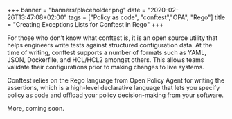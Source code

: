 +++
banner = "banners/placeholder.png"
date = "2020-02-26T13:47:08+02:00"
tags = ["Policy as code", "conftest","OPA", "Rego"]
title = "Creating Exceptions Lists for Conftest in Rego"
+++


For those who don’t know what conftest is, it is an open source utility that helps engineers write tests against structured configuration data. At the time of writing, conftest supports a number of formats such as YAML, JSON, Dockerfile, and HCL/HCL2 amongst others. This allows teams validate their configurations prior to making changes to live systems.

Conftest relies on the Rego language from Open Policy Agent for writing the assertions, which is a high-level declarative language that lets you specify policy as code and offload your policy decision-making from your software.

More, coming soon.
